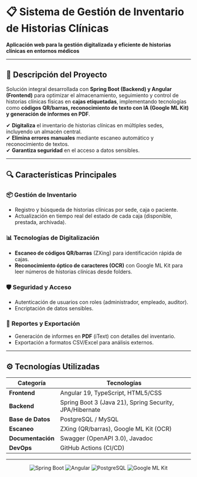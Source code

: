 # 📋 Sistema de Gestión de Inventario de Historias Clínicas  

**Aplicación web para la gestión digitalizada y eficiente de historias clínicas en entornos médicos**  

---

## 🚀 **Descripción del Proyecto**  
Solución integral desarrollada con **Spring Boot (Backend) y Angular (Frontend)** para optimizar el almacenamiento, seguimiento y control de historias clínicas físicas en **cajas etiquetadas**, implementando tecnologías como **códigos QR/barras, reconocimiento de texto con IA (Google ML Kit) y generación de informes en PDF**.  

✔ **Digitaliza** el inventario de historias clínicas en múltiples sedes, incluyendo un almacén central.  
✔ **Elimina errores manuales** mediante escaneo automático y reconocimiento de textos.  
✔ **Garantiza seguridad** en el acceso a datos sensibles.  

---

## 🔍 **Características Principales**  

### 📦 **Gestión de Inventario**  
- Registro y búsqueda de historias clínicas por sede, caja o paciente.  
- Actualización en tiempo real del estado de cada caja (disponible, prestada, archivada).  

### 📊 **Tecnologías de Digitalización**  
- **Escaneo de códigos QR/barras** (ZXing) para identificación rápida de cajas.  
- **Reconocimiento óptico de caracteres (OCR)** con Google ML Kit para leer números de historias clínicas desde folders.  

### 🛡 **Seguridad y Acceso**  
- Autenticación de usuarios con roles (administrador, empleado, auditor).  
- Encriptación de datos sensibles.  

### 📄 **Reportes y Exportación**  
- Generación de informes en **PDF** (iText) con detalles del inventario.  
- Exportación a formatos CSV/Excel para análisis externos.  

---

## ⚙️ **Tecnologías Utilizadas**  

| **Categoría**       | **Tecnologías**                                                                 |  
|----------------------|---------------------------------------------------------------------------------|  
| **Frontend**         | Angular 19, TypeScript, HTML5/CSS                                              |  
| **Backend**          | Spring Boot 3 (Java 21), Spring Security, JPA/Hibernate                        |  
| **Base de Datos**    | PostgreSQL / MySQL                                                             |  
| **Escaneo**          | ZXing (QR/barras), Google ML Kit (OCR)                                         |  
| **Documentación**    | Swagger (OpenAPI 3.0), Javadoc                                                 |  
| **DevOps**           | GitHub Actions (CI/CD)                                                         |  

---
<p align="center"> <img src="https://img.shields.io/badge/Spring%20Boot-6DB33F?style=for-the-badge&logo=spring&logoColor=white" alt="Spring Boot"> <img src="https://img.shields.io/badge/Angular-DD0031?style=for-the-badge&logo=angular&logoColor=white" alt="Angular"> <img src="https://img.shields.io/badge/PostgreSQL-4169E1?style=for-the-badge&logo=postgresql&logoColor=white" alt="PostgreSQL"> <img src="https://img.shields.io/badge/Google%20ML%20Kit-4285F4?style=for-the-badge&logo=google&logoColor=white" alt="Google ML Kit"> </p>
